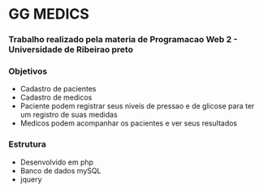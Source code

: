 # GG MEDICS

### Trabalho realizado pela materia de Programacao Web 2 - Universidade de Ribeirao preto


### Objetivos
- Cadastro de pacientes
- Cadastro de medicos
- Paciente podem registrar seus niveis de pressao e de glicose para ter um registro de suas medidas
- Medicos podem acompanhar os pacientes e ver seus resultados

### Estrutura
- Desenvolvido em php
- Banco de dados mySQL
- jquery

